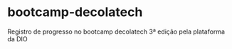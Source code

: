 # bootcamp-decolatech
Registro de progresso no bootcamp decolatech 3ª edição pela plataforma da DIO
